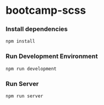 # bootcamp-scss

### Install dependencies

`npm install`

### Run Development Environment

`npm run development`

### Run Server

`npm run server`

